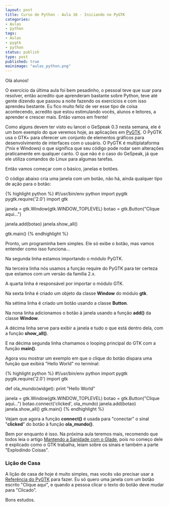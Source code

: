 ```yaml
---
layout: post
title: Curso de Python - Aula 16 - Iniciando no PyGTK
categories:
- Aulas
- python
tags:
- Aulas
- pygtk
- python
status: publish
type: post
published: true
mainimage: "aulas_python.png"
---
```


Olá alunos!

O exercício da última aula foi bem pesadinho, o pessoal teve que suar para resolver, então acredito que aprenderam bastante sobre Python, teve até gente dizendo que passou a noite fazendo os exercícios e com isso aprendeu bestante. Eu fico muito feliz de ver esse tipo de coisa acontecendo, acredito que estou estimulando vocês, alunos e leitores, a aprender e crescer mais. Então vamos em frente!

Como alguns devem ter visto eu lancei o GeSpeak 0.3 nesta semana, ele é um bom exemplo do que veremos hoje, as aplicações em [PyGTK](http://www.pygtk.org/). O PyGTK usa o GTK+ para oferecer um conjunto de elementos gráficos para desenvolvimento de interfaces com o usuário. O PyGTK é multiplataforma (*nix e Windows) o que significa que seu código pode rodar sem alterações praticamente em qualquer canto. O que não é o caso do GeSpeak, já que ele utiliza comandos do Linux para algumas tarefas.

Então vamos começar com o básico, janelas e botões.

O código abaixo cria uma janela com um botão, não há, ainda qualquer tipo de ação para o botão:

{% highlight python %}
#!/usr/bin/env python
import pygtk
pygtk.require('2.0')
import gtk

janela = gtk.Window(gtk.WINDOW_TOPLEVEL)
botao = gtk.Button("Clique aqui...")

janela.add(botao)
janela.show_all()

gtk.main()
{% endhighlight %}

Pronto, um programinha bem simples. Ele só exibe o botão, mas vamos entender como isso funciona...

Na segunda linha estamos importando o módulo PyGTK.

Na terceira linha nós usamos a função require do PyGTK para ter certeza que estamos com um versão da família 2.x.

A quarta linha é responsável por importar o módulo GTK.

Na sexta linha é criado um objeto da classe **Window** do módulo **gtk**.

Na sétima linha é criado um botão usando a classe **Button**.

Na nona linha adicionamos o botão à janela usando a função **add()** da classe **Window**.

A décima linha serve para exibir a janela e tudo o que está dentro dela, com a função **show_all()**.

E na décima segunda linha chamamos o looping principal do GTK com a função **main()**.

Agora vou mostrar um exemplo em que o clique do botão dispara uma função que exibirá "Hello World" no terminal:

{% highlight python %}
#!/usr/bin/env python
import pygtk
pygtk.require('2.0')
import gtk

def ola_mundo(widget):
    print "Hello World"

janela = gtk.Window(gtk.WINDOW_TOPLEVEL)
botao = gtk.Button("Clique aqui...")
botao.connect('clicked', ola_mundo)
janela.add(botao)
janela.show_all()
gtk.main()
{% endhighlight %}

Vejam que agora a função **connect()** é usada para "conectar" o sinal "**clicked**" do botão à função **ola_mundo()**.

Bem por enquanto é isso. Na próxima aula teremos mais, recomendo que todos leia o artigo [Mantendo a Sanidade com o Glade](http://www.cin.ufpe.br/~cinlug/wiki/index.php/Mantendo_A_Sanidade_Com_O_Glade), pois no começo dele é explicado como o GTK trabalha, leiam sobre os sinais e também a parte "Explodindo Coisas".

### Lição de Casa

A lição de casa de hoje é muito simples, mas vocês vão precisar usar a [Referência do PyGTK](http://www.pygtk.org/docs/pygtk/index.html) para fazer. Eu só quero uma janela com um botão escrito "Clique aqui", e quando a pessoa clicar o texto do botão deve mudar para "Clicado".

Bons estudos.

